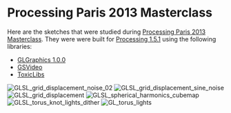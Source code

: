 Processing Paris 2013 Masterclass
====================================

Here are the sketches that were studied during [Processing Paris 2013 Masterclass](http://bit.ly/pparis2013_masterclass). They were were built for [Processing 1.5.1](http://processing.org/download) using the following libraries: 

* [GLGraphics 1.0.0](http://glgraphics.sourceforge.net)
* [GSVideo](http://gsvideo.sourceforge.net)
* [ToxicLibs](http://toxiclibs.org)

![GLSL_grid_displacement_noise_02](http://v3ga.github.io/Images/Workshop_Processing_Paris_2013/GLSL_grid_displacement_noise_02.png)
![GLSL_grid_displacement_sine_noise](http://v3ga.github.io/Images/Workshop_Processing_Paris_2013/GLSL_sphere_displacement_sine_noise.png)
![GLSL_grid_displacement](http://v3ga.github.io/Images/Workshop_Processing_Paris_2013/GLSL_grid_displacement.png)
![GLSL_spherical_harmonics_cubemap](http://v3ga.github.io/Images/Workshop_Processing_Paris_2013/GLSL_spherical_harmonics_cubemap.png)
![GLSL_torus_knot_lights_dither](http://v3ga.github.io/Images/Workshop_Processing_Paris_2013/GLSL_torus_knot_lights_dither.png)
![GL_torus_lights](http://v3ga.github.io/Images/Workshop_Processing_Paris_2013/GL_torus_lights.png)






